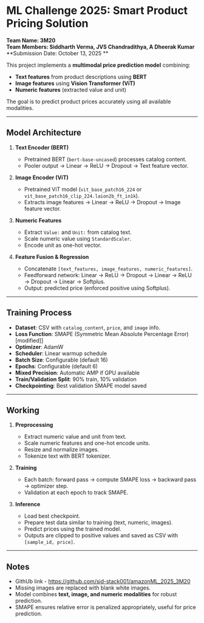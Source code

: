 # ML Challenge 2025: Smart Product Pricing Solution

**Team Name: 3M20** \
**Team Members: Siddharth Verma, JVS Chandradithya, A Dheerak Kumar** \
**Submission Date: October 13, 2025 ** 

This project implements a **multimodal price prediction model** combining:

- **Text features** from product descriptions using **BERT**
- **Image features** using **Vision Transformer (ViT)**
- **Numeric features** (extracted value and unit)

The goal is to predict product prices accurately using all available modalities.

---

## Model Architecture

1. **Text Encoder (BERT)**

   - Pretrained BERT (`bert-base-uncased`) processes catalog content.
   - Pooler output → Linear → ReLU → Dropout → Text feature vector.

2. **Image Encoder (ViT)**

   - Pretrained ViT model (`vit_base_patch16_224` or `vit_base_patch16_clip_224.laion2b_ft_in1k`).
   - Extracts image features → Linear → ReLU → Dropout → Image feature vector.

3. **Numeric Features**

   - Extract `Value:` and `Unit:` from catalog text.
   - Scale numeric value using `StandardScaler`.
   - Encode unit as one-hot vector.

4. **Feature Fusion & Regression**
   - Concatenate `[text_features, image_features, numeric_features]`.
   - Feedforward network: Linear → ReLU → Dropout → Linear → ReLU → Dropout → Linear → Softplus.
   - Output: predicted price (enforced positive using Softplus).

---

## Training Process

- **Dataset**: CSV with `catalog_content`, `price`, and `image` info.
- **Loss Function**: SMAPE (Symmetric Mean Absolute Percentage Error) [modified]]
- **Optimizer**: AdamW
- **Scheduler**: Linear warmup schedule
- **Batch Size**: Configurable (default 16)
- **Epochs**: Configurable (default 6)
- **Mixed Precision**: Automatic AMP if GPU available
- **Train/Validation Split**: 90% train, 10% validation
- **Checkpointing**: Best validation SMAPE model saved

---

## Working

1. **Preprocessing**

   - Extract numeric value and unit from text.
   - Scale numeric features and one-hot encode units.
   - Resize and normalize images.
   - Tokenize text with BERT tokenizer.

2. **Training**

   - Each batch: forward pass → compute SMAPE loss → backward pass → optimizer step.
   - Validation at each epoch to track SMAPE.

3. **Inference**
   - Load best checkpoint.
   - Prepare test data similar to training (text, numeric, images).
   - Predict prices using the trained model.
   - Outputs are clipped to positive values and saved as CSV with `[sample_id, price]`.

---

## Notes

- GithUb link - https://github.com/sid-stack001/amazonML_2025_3M20
- Missing images are replaced with blank white images.
- Model combines **text, image, and numeric modalities** for robust prediction.
- SMAPE ensures relative error is penalized appropriately, useful for price prediction.
